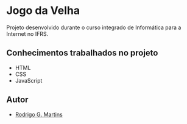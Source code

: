# Jogo da Velha

Projeto desenvolvido durante o curso integrado de Informática para a Internet no IFRS.

## Conhecimentos trabalhados no projeto

* HTML
* CSS
* JavaScript

## Autor
* [Rodrigo G. Martins](https://github.com/rodrigogmartins)
